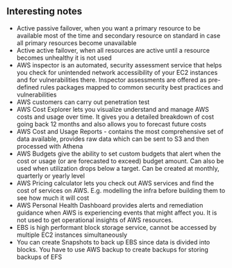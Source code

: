 ## Interesting notes

* Active passive failover, when you want a primary resource to be available most of the time and secondary resource on standard in case all primary resources become unavailable
* Active active failover, when all resources are active until a resource becomes unhealthy it is not used
* AWS inspector is an automated, security assessment service that helps you check for unintended network accessibility of your EC2 instances and for vulnerabilities there. Inspector assessments are offered as pre-defined rules packages mapped to common security best practices and vulnerabilities
* AWS customers can carry out penetration test
* AWS Cost Explorer lets you visualize understand and manage AWS costs and usage over time. It gives you a detailed breakdown of cost going back 12 months and also allows you to forecast future costs
* AWS Cost and Usage Reports - contains the most comprehensive set of data available, provides raw data which can be sent to S3 and then processed with Athena
* AWS Budgets give the ability to set custom budgets that alert when the cost or usage (or are forecasted to exceed) budget amount. Can also be used when utilization drops below a target. Can be created at monthly, quarterly or yearly level
* AWS Pricing calculator lets you check out AWS services and find the cost of services on AWS. E.g. modelling the infra before building them to see how much it will cost
* AWS Personal Health Dashboard provides alerts and remediation guidance when AWS is experiencing events that might affect you. It is not used to get operational insights of AWS resources.
* EBS is high performant block storage service, cannot be accessed by multiple EC2 instances simultaneously
* You can create Snapshots to back up EBS since data is divided into blocks. You have to use AWS backup to create backups for storing backups of EFS 